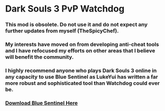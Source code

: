 Dark Souls 3 PvP Watchdog
=======================
### This mod is obsolete. Do not use it and do not expect any further updates from myself (TheSpicyChef). 
### My interests have moved on from developing anti-cheat tools and I have refocused my efforts on other areas that I believe will benefit the community.
### I highly recommend anyone who plays Dark Souls 3 online in any capacity to use Blue Sentinel as LukeYui has written a far more robust and sophisticated tool than Watchdog could ever be.
### [Download Blue Sentinel Here](https://www.nexusmods.com/darksouls3/mods/723)
